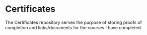 # Certificates
The Certificates repository serves the purpose of storing proofs of completion and links/documents for the courses I have completed. 
